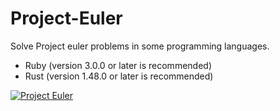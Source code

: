 # Project-Euler

Solve Project euler problems in some programming languages.

  - Ruby (version 3.0.0 or later is recommended)
  - Rust (version 1.48.0 or later is recommended)

[![Project Euler](https://projecteuler.net/profile/InfiniteNanoBot.png)](https://projecteuler.net/)
